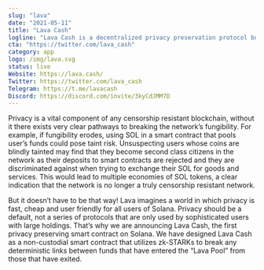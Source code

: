 ```yaml
---
slug: "lava"
date: "2021-05-11"
title: "Lava Cash"
logline: "Lava Cash is a decentralized privacy preservation protocol built for the Solana blockchain."
cta: "https://twitter.com/lava_cash"
category: app
logo: /img/lava.svg
status: live
Website: https://lava.cash/
Twitter: https://twitter.com/lava_cash
Telegram: https://t.me/lavacash
Discord: https://discord.com/invite/3kyCdJMM7D
---
```


Privacy is a vital component of any censorship resistant blockchain, without it there exists very clear pathways to breaking the network’s fungibility. For example, if fungibility erodes, using SOL in a smart contract that pools user’s funds could pose taint risk. Unsuspecting users whose coins are blindly tainted may find that they become second class citizens in the network as their deposits to smart contracts are rejected and they are discriminated against when trying to exchange their SOL for goods and services. This would lead to multiple economies of SOL tokens, a clear indication that the network is no longer a truly censorship resistant network.

But it doesn’t have to be that way! Lava imagines a world in which privacy is fast, cheap and user friendly for all users of Solana. Privacy should be a default, not a series of protocols that are only used by sophisticated users with large holdings. That’s why we are announcing Lava Cash, the first privacy preserving smart contract on Solana. We have designed Lava Cash as a non-custodial smart contract that utilizes zk-STARKs to break any deterministic links between funds that have entered the “Lava Pool” from those that have exited.
